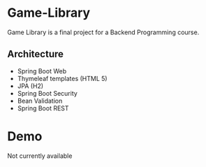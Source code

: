 # Game-Library
Game Library is a final project for a Backend Programming course.

## Architecture
- Spring Boot Web
- Thymeleaf templates (HTML 5)
- JPA (H2)
- Spring Boot Security
- Bean Validation
- Spring Boot REST

# Demo
Not currently available
